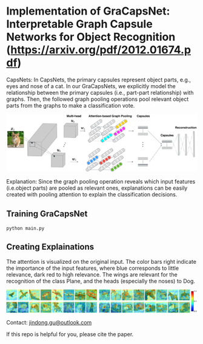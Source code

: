 
# Implementation of GraCapsNet: Interpretable Graph Capsule Networks for Object Recognition (https://arxiv.org/pdf/2012.01674.pdf)

CapsNets: In CapsNets, the primary capsules represent object parts, e.g., eyes and nose of a cat. In our GraCapsNets, we explicitly model the relationship between the primary capsules (i.e., part-part relationship) with graphs. Then, the followed graph pooling operations pool relevant object parts from the graphs to make a classification vote. 

![Overview](imgs/overview.png)

Explanation: Since the graph pooling operation reveals which input features (i.e.object parts) are pooled as relevant ones, explanations can be easily created with pooling attention to explain the classification decisions.


## Training GraCapsNet
```
python main.py
```


## Creating Explainations
The attention is visualized on the original input. The color bars right indicate the importance of the input features, where blue corresponds to little
relevance, dark red to high relevance. The wings are relevant for the recognition of the class
Plane, and the heads (especially the noses) to Dog.

![Exp](imgs/cifar10_exp.png)

Contact: jindong.gu@outlook.com

If this repo is helpful for you, please cite the paper.
```

